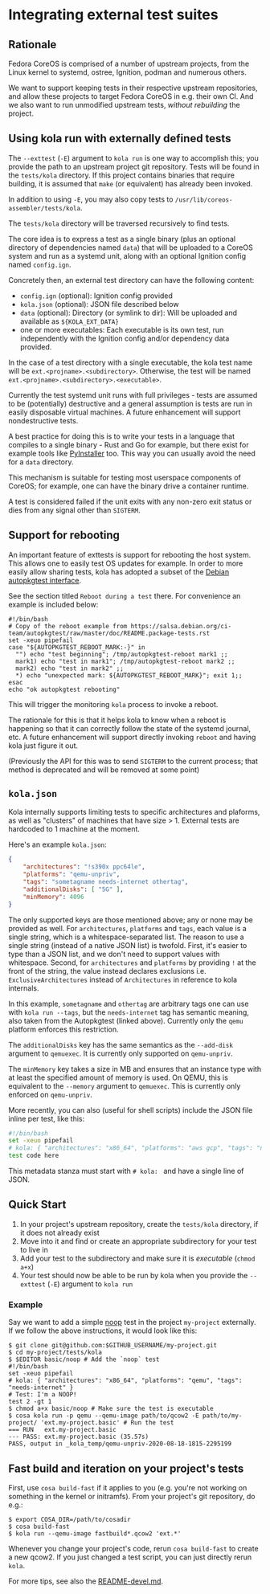 # Integrating external test suites

## Rationale

Fedora CoreOS is comprised of a number of upstream projects, from
the Linux kernel to systemd, ostree, Ignition, podman and
numerous others.

We want to support keeping tests in their respective upstream
repositories, and allow these projects to target Fedora CoreOS
in e.g. their own CI.  And we also want to run unmodified
upstream tests, *without rebuilding* the project.

## Using kola run with externally defined tests

The `--exttest` (`-E`) argument to `kola run` is one way to accomplish this; you
provide the path to an upstream project git repository.  Tests will be found
in the `tests/kola` directory.  If this project contains binaries that require
building, it is assumed that `make` (or equivalent) has already been invoked.

In addition to using `-E`, you may also copy tests to `/usr/lib/coreos-assembler/tests/kola`.

The `tests/kola` directory will be traversed recursively to find tests.

The core idea is to express a test as a single binary (plus an optional
directory of dependencies named `data`) that will be uploaded to a CoreOS
system and run as a systemd unit, along with an optional Ignition config
named `config.ign`.

Concretely then, an external test directory can have the following content:

- `config.ign` (optional): Ignition config provided
- `kola.json` (optional): JSON file described below
- `data` (optional): Directory (or symlink to dir): Will be uploaded and available as `${KOLA_EXT_DATA}`
- one or more executables: Each executable is its own test, run independently
  with the Ignition config and/or dependency data provided.

In the case of a test directory with a single executable, the kola test name will be
`ext.<projname>.<subdirectory>`.  Otherwise, the test will be named `ext.<projname>.<subdirectory>.<executable>`.

Currently the test systemd unit runs with full privileges - tests
are assumed to be (potentially) destructive and a general assumption
is tests are run in easily disposable virtual machines.  A future
enhancement will support nondestructive tests.

A best practice for doing this is to write your tests in a language
that compiles to a single binary - Rust and Go for example, but
there exist for example tools like [PyInstaller](https://realpython.com/pyinstaller-python/#pyinstaller)
too.  This way you can usually avoid the need for a `data` directory.

This mechanism is suitable for testing most userspace components
of CoreOS; for example, one can have the binary drive a container runtime.

A test is considered failed if the unit exits with any non-zero exit
status or dies from any signal other than `SIGTERM`.

## Support for rebooting

An important feature of exttests is support for rebooting the host system.
This allows one to easily test OS updates for example.  In order to
more easily allow sharing tests, kola has adopted a subset of the
[Debian autopkgtest interface](https://salsa.debian.org/ci-team/autopkgtest/raw/master/doc/README.package-tests.rst).

See the section titled `Reboot during a test` there.  For convenience
an example is included below:


```
#!/bin/bash
# Copy of the reboot example from https://salsa.debian.org/ci-team/autopkgtest/raw/master/doc/README.package-tests.rst
set -xeuo pipefail
case "${AUTOPKGTEST_REBOOT_MARK:-}" in
  "") echo "test beginning"; /tmp/autopkgtest-reboot mark1 ;;
  mark1) echo "test in mark1"; /tmp/autopkgtest-reboot mark2 ;;
  mark2) echo "test in mark2" ;;
  *) echo "unexpected mark: ${AUTOPKGTEST_REBOOT_MARK}"; exit 1;;
esac
echo "ok autopkgtest rebooting"
```

This will trigger the monitoring `kola` process to invoke a reboot.

The rationale for this is that it helps kola to know when a reboot
is happening so that it can correctly follow the state of the systemd
journal, etc.  A future enhancement will support directly invoking
`reboot` and having kola just figure it out.

(Previously the API for this was to send `SIGTERM` to the current process;
 that method is deprecated and will be removed at some point)

## `kola.json`

Kola internally supports limiting tests to specific architectures and plaforms,
as well as "clusters" of machines that have size > 1.  External tests
are hardcoded to 1 machine at the moment.

Here's an example `kola.json`:

```json
{
    "architectures": "!s390x ppc64le",
    "platforms": "qemu-unpriv",
    "tags": "sometagname needs-internet othertag",
    "additionalDisks": [ "5G" ],
    "minMemory": 4096
}
```

The only supported keys are those mentioned above; any or none
may be provided as well.  For `architectures`, `platforms` and `tags`, 
each value is a single string, which is a whitespace-separated list.
The reason to use a single string (instead of a native JSON list)
is twofold.  First, it's easier to type than a JSON list, and
we don't need to support values with whitespace.
Second, for `architectures` and `platforms` by providing `!` at
the front of the string, the value instead declares exclusions
i.e. `ExclusiveArchitectures` instead  of `Architectures` in
reference to kola internals.

In this example, `sometagname` and `othertag` are arbitrary tags
one can use with `kola run --tags`, but the `needs-internet` tag
has semantic meaning, also taken from the Autopkgtest (linked above).
Currently only the `qemu` platform enforces this restriction.

The `additionalDisks` key has the same semantics as the `--add-disk`
argument to `qemuexec`. It is currently only supported on `qemu-unpriv`.

The `minMemory` key takes a size in MB and ensures that an instance type
with at least the specified amount of memory is used. On QEMU, this is
equivalent to the `--memory` argument to `qemuexec`. This is currently
only enforced on `qemu-unpriv`.

More recently, you can also (useful for shell scripts) include the JSON file
inline per test, like this:

```sh
#!/bin/bash
set -xeuo pipefail
# kola: { "architectures": "x86_64", "platforms": "aws gcp", "tags": "needs-internet" }
test code here
```

This metadata stanza must start with `# kola: ` and have a single line of JSON.

## Quick Start
1. In your project's upstream repository, create the `tests/kola` directory, if 
   it does not already exist
2. Move into it and find or create an appropriate subdirectory for your test to 
   live in
3. Add your test to the subdirectory and make sure it is *executable* (`chmod a+x`)
4. Your test should now be able to be run by kola when you provide the `--exttest`
   (`-E`) argument to `kola run`

### Example
Say we want to add a simple [noop](https://en.wikipedia.org/wiki/NOP_(code)) 
test in the project `my-project` externally. If we follow the above instructions, 
it would look like this:
```
$ git clone git@github.com:$GITHUB_USERNAME/my-project.git
$ cd my-project/tests/kola
$ $EDITOR basic/noop # Add the `noop` test
#!/bin/bash
set -xeuo pipefail
# kola: { "architectures": "x86_64", "platforms": "qemu", "tags": "needs-internet" }
# Test: I'm a NOOP!
test 2 -gt 1
$ chmod a+x basic/noop # Make sure the test is executable
$ cosa kola run -p qemu --qemu-image path/to/qcow2 -E path/to/my-project/ 'ext.my-project.basic' # Run the test
=== RUN   ext.my-project.basic
--- PASS: ext.my-project.basic (35.57s)
PASS, output in _kola_temp/qemu-unpriv-2020-08-18-1815-2295199
```

## Fast build and iteration on your project's tests

First, use `cosa build-fast` if it applies to you (e.g. you're not working
on something in the kernel or initramfs).  From your project's git repository,
do e.g.:

```
$ export COSA_DIR=/path/to/cosadir
$ cosa build-fast
$ kola run --qemu-image fastbuild*.qcow2 'ext.*'
```

Whenever you change your project's code, rerun `cosa build-fast`
to create a new qcow2.  If you just changed a test script, you
can just directly rerun `kola`.

For more tips, see also the [README-devel.md](../../README-devel.md).
